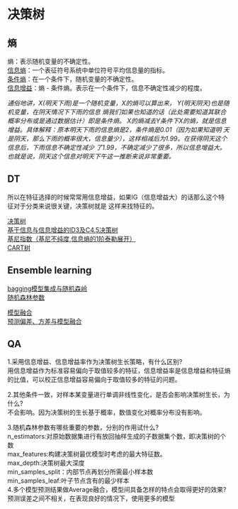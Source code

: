 # 决策树

## 熵
熵：表示随机变量的不确定性。  
[信息熵](https://zhuanlan.zhihu.com/p/89958871)：一个表征符号系统中单位符号平均信息量的指标。  
[条件熵](https://zhuanlan.zhihu.com/p/26551798)：在一个条件下，随机变量的不确定性。  
[信息增益](https://zhuanlan.zhihu.com/p/26596036)：熵 - 条件熵。表示在一个条件下，信息不确定性减少的程度。  

*通俗地讲，X(明天下雨)是一个随机变量，X的熵可以算出来， Y(明天阴天)也是随机变量，在阴天情况下下雨的信息
熵我们如果也知道的话（此处需要知道其联合概率分布或是通过数据估计）即是条件熵。
X的熵减去Y条件下X的熵，就是信息增益。具体解释：原本明天下雨的信息熵是2，条件熵是0.01（因为如果知道明
天是阴天，那么下雨的概率很大，信息量少），这样相减后为1.99。在获得阴天这个信息后，下雨信息不确定性减少
了1.99，不确定减少了很多，所以信息增益大。也就是说，阴天这个信息对明天下午这一推断来说非常重要。*

## DT
所以在特征选择的时候常常用信息增益，如果IG（信息增益大）的话那么这个特征对于分类来说很关键，决策树就是
这样来找特征的。  

[]()
[决策树](https://zhuanlan.zhihu.com/p/26703300)  
[基于信息与信息增益的ID3及C4.5决策树](https://www.cnblogs.com/pinard/p/6050306.html)  
[基尼指数（基尼不纯度,信息熵的1阶泰勒展开）](https://www.zhihu.com/question/296781126/answer/508112100)  
[CART树](https://www.cnblogs.com/pinard/p/6053344.html)  

## Ensemble learning
[bagging模型集成与随机森岭](https://www.cnblogs.com/pinard/p/6156009.html)  
[随机森林参数](https://zhuanlan.zhihu.com/p/56940098)  

[模型融合](https://zhuanlan.zhihu.com/p/25836678)  
[预测偏差、方差与模型融合](https://github.com/azusakou/studynote_ML/blob/master/DT/Lecture_10_Ensemble.pdf)  

## QA
1.采用信息增益、信息增益率作为决策树生长策略，有什么区别?  
用信息增益作为标准容易偏向于取值较多的特征，信息增益率是信息增益和特征熵的比值，可以校正信息增益容易偏向于取值较多的特征的问题。

2.其他条件一致，对样本某变量进行单调非线性变化，是否会影响决策树生长，为什么?  
不会影响。因为决策树的生长基于概率，数值变化对概率分布没有影响。

3.随机森林参数有哪些重要的参数，分别的作用试什么?  
n_estimators:对原始数据集进行有放回抽样生成的子数据集个数，即决策树的个数  
max_features:构建决策树最优模型时考虑的最大特征数。  
max_depth:决策树最大深度  
min_samples_split：内部节点再划分所需最小样本数  
min_samples_leaf:叶子节点含有的最少样本  
4.多个模型预测结果做Average融合，模型间具备怎样的特点会取得更好的效果?  
预测误差之间不相关，在表现良好的情况下，使用更多的模型







